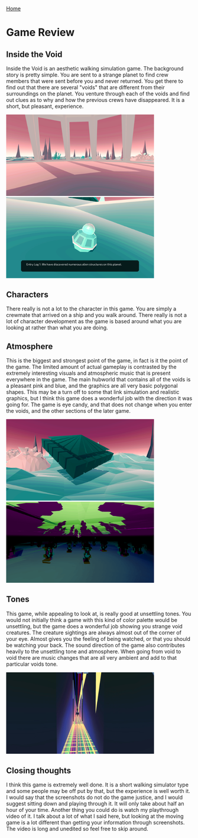 [Home](index.md)

# Game Review 

## Inside the Void

Inside the Void is an aesthetic walking simulation game. The background story is pretty simple. You are sent to a strange planet to find crew members that were sent before you and never returned. You get there to find out that there are several "voids" that are different from their surroundings on the planet. You venture through each of the voids and find out clues as to why and how the previous crews have disappeared. It is a short, but pleasant, experience. 

<img src="Images/Beginning.PNG" alt="when you can first move after the ship lands" width="400"/>
<img src="Images/Dialog.PNG" alt="fist log found from the otehr crew" width="400"/>

## Characters

There really is not a lot to the character in this game. You are simply a crewmate that arrived on a ship and you walk around. There really is not a lot of character development as the game is based around what you are looking at rather than what you are doing. 

## Atmosphere

This is the biggest and strongest point of the game, in fact is it the point of the game. The limited amount of actual gameplay is contrasted by the extremely interesting visuals and atmospheric music that is present everywhere in the game. The main hubworld that contains all of the voids is a pleasant pink and blue, and the graphics are all very basic polygonal shapes. This may be a turn off to some that link simulation and realistic graphics, but I think this game does a wonderful job with the direction it was going for. The game is eye candy, and that does not change when you enter the voids, and the other sections of the later game. 

<img src="Images/Approaching.PNG" alt="looking outside of the first void" width="400"/>
<img src="Images/Inside.PNG" alt="what you see when teleported into the void" width="400"/>

## Tones

This game, while appealing to look at, is really good at unsettling tones. You would not initially think a game with this kind of color palette would be unsettling, but the game does a wonderful job showing you strange void creatures. The creature sightings are always almost out of the corner of your eye. Almost gives you the feeling of being watched, or that you should be watching your back. The sound direction of the game also contributes heavily to the unsettling tone and atmosphere. When going from void to void there are music changes that are all very ambient and add to that particular voids tone.  

<img src="Images/entity.PNG" alt="an entity that approaches you in one of the voids" width="400"/>

## Closing thoughts

I think this game is extremely well done. It is a short walking simulator type and some people may be off put by that, but the experience is well worth it. I would say that the screenshots do not do the game justice, and I would suggest sitting down and playing through it. It will only take about half an hour of your time. Another thing you could do is watch my playthrough video of it. I talk about a lot of what I said here, but looking at the moving game is a lot different than getting your information through screenshots. The video is long and unedited so feel free to skip around. 
